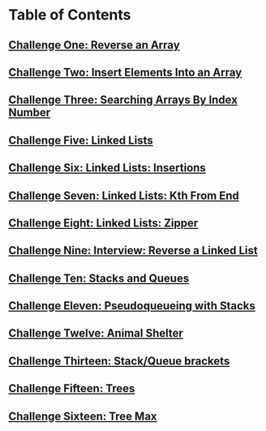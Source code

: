 # Table of Contents

## [Challenge One: Reverse an Array](./challenge-01.md)

## [Challenge Two: Insert Elements Into an Array](./challenge-02.md)

## [Challenge Three: Searching Arrays By Index Number](./challenge-03.md)

## [Challenge Five: Linked Lists](./challenge-05.md)

## [Challenge Six: Linked Lists: **Insertions**](./challenge-06.md)

## [Challenge Seven: Linked Lists: Kth From End](./challenge-07.md)

## [Challenge Eight: Linked Lists: Zipper](./challenge-08.md)

## [Challenge Nine: Interview: Reverse a Linked List](./challenge-09.md)

## [Challenge Ten: Stacks and Queues](./challenge-10.md)

## [Challenge Eleven: Pseudoqueueing with Stacks](./challenge-11.md)

## [Challenge Twelve: Animal Shelter](./challenge-12.md)

## [Challenge Thirteen: Stack/Queue brackets](./challenge-13.md)

## [Challenge Fifteen: Trees](./challenge-15.test.js)

## [Challenge Sixteen: Tree Max](./challenge-16.test.js)
